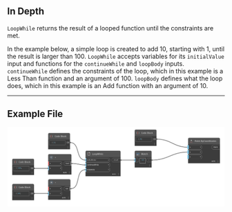 ## In Depth
`LoopWhile` returns the result of a looped function until the constraints are met. 

In the example below, a simple loop is created to add 10, starting with 1, until the result is larger than 100. `LoopWhile` accepts variables for its `initialValue` input and functions for the `continueWhile` and `loopBody` inputs. `continueWhile` defines the constraints of the loop, which in this example is a Less Than function and an argument of 100. `loopBody` defines what the loop does, which in this example is an Add function with an argument of 10.
___
## Example File

![LoopWhile](./LoopWhile_img.jpg)